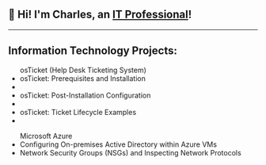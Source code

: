 ## 👋 Hi! I'm Charles, an <a href="https://linkedin.com/in/csweet81" target="_blank">IT Professional</a>!
<hr>
<H2>Information Technology Projects:</H2>
<ul>osTicket (Help Desk Ticketing System)
<li>osTicket: Prerequisites and Installation<li>
<li>osTicket: Post-Installation Configuration<li>
<li>osTicket: Ticket Lifecycle Examples<li>
</ul>
<ul>Microsoft Azure
<li>Configuring On-premises Active Directory within Azure VMs</li>
<li>Network Security Groups (NSGs) and Inspecting Network Protocols</li>
</ul>






<!--
**charlessweet81/charlessweet81** is a ✨ _special_ ✨ repository because its `README.md` (this file) appears on your GitHub profile.

Here are some ideas to get you started:

- 🔭 I’m currently working on ...
- 🌱 I’m currently learning ...
- 👯 I’m looking to collaborate on ...
- 🤔 I’m looking for help with ...
- 💬 Ask me about ...
- 📫 How to reach me: ...
- 😄 Pronouns: ...
- ⚡ Fun fact: ...
-->
